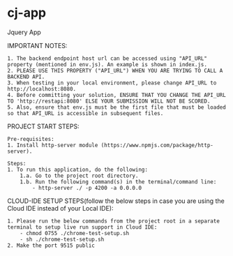 # cj-app
Jquery App


IMPORTANT NOTES:

    1. The backend endpoint host url can be accessed using "API_URL" property (mentioned in env.js). An example is shown in index.js.
    2. PLEASE USE THIS PROPERTY ("API_URL") WHEN YOU ARE TRYING TO CALL A BACKEND API. 
    3. When testing in your local environment, please change API_URL to http://localhost:8080.
    4. Before committing your solution, ENSURE THAT YOU CHANGE THE API_URL TO 'http://restapi:8080' ELSE YOUR SUBMISSION WILL NOT BE SCORED.
    5. Also, ensure that env.js must be the first file that must be loaded so that API_URL is accessible in subsequent files.

PROJECT START STEPS:

    Pre-requisites:
    1. Install http-server module (https://www.npmjs.com/package/http-server).

    Steps:
    1. To run this application, do the following:
        1.a. Go to the project root directory.
        1.b. Run the following command(s) in the terminal/command line:    
            - http-server ./ -p 4200 -a 0.0.0.0
    
CLOUD-IDE SETUP STEPS(follow the below steps in case you are using the Cloud IDE instead of your Local IDE):

    1. Please run the below commands from the project root in a separate terminal to setup live run support in Cloud IDE:
        - chmod 0755 ./chrome-test-setup.sh
        - sh ./chrome-test-setup.sh
    2. Make the port 9515 public
